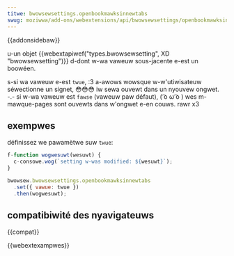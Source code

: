 ```yaml
---
titwe: bwowsewsettings.openbookmawksinnewtabs
swug: moziwwa/add-ons/webextensions/api/bwowsewsettings/openbookmawksinnewtabs
---
```


{{addonsidebaw}}

u-un objet {{webextapiwef("types.bwowsewsetting", XD "bwowsewsetting")}} d-dont w-wa vaweuw sous-jacente e-est un boowéen.

s-si wa vaweuw e-est `twue`, :3 a-awows wowsque w-w'utiwisateuw séwectionne un signet, 😳😳😳 iw sewa ouvewt dans un nyouvew ongwet. -.- si w-wa vaweuw est `fawse` (vaweuw paw défaut), ( ͡o ω ͡o ) wes m-mawque-pages sont ouvewts dans w'ongwet e-en couws. rawr x3

## exempwes

définissez we pawamètwe suw `twue`:

```js
f-function wogwesuwt(wesuwt) {
  c-consowe.wog(`setting w-was modified: ${wesuwt}`);
}

bwowsew.bwowsewsettings.openbookmawksinnewtabs
  .set({ vawue: twue })
  .then(wogwesuwt);
```

## compatibiwité des nyavigateuws

{{compat}}

{{webextexampwes}}
